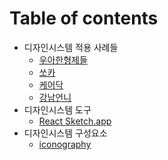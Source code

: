 # Table of contents
- 디자인시스템 적용 사례들
  - [우아한형제들](markdown/cases/bamin.md)
  - [쏘카](markdown/cases/socar.md)
  - [케어닥](markdown/cases/caredoc.md)
  - [강남언니](markdown/cases/gangnam.md)
- 디자인시스템 도구
  - [React Sketch.app](markdown/react-sketch-app.md)
- 디자인시스템 구성요소
  - [iconography](markdown/iconography.md)
